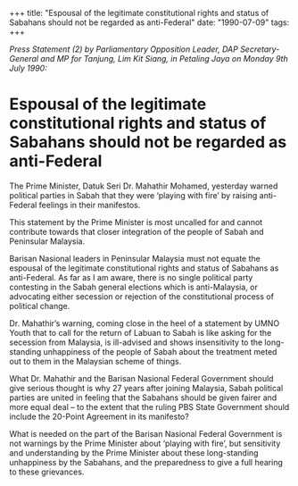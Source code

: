 +++ 
title: "Espousal of the legitimate constitutional rights and status of Sabahans should not be regarded as anti-Federal"
date: "1990-07-09"
tags:
+++

_Press Statement (2) by Parliamentary Opposition Leader, DAP Secretary-General and MP for Tanjung, Lim Kit Siang, in Petaling Jaya on Monday 9th July 1990:_

# Espousal of the legitimate constitutional rights and status of Sabahans should not be regarded as anti-Federal

The Prime Minister, Datuk Seri Dr. Mahathir Mohamed, yesterday warned political parties in Sabah that they were ‘playing with fire’ by raising anti-Federal feelings in their manifestos.</u>

This statement by the Prime Minister is most uncalled for and cannot contribute towards that closer integration of the people of Sabah and Peninsular Malaysia. 

Barisan Nasional leaders in Peninsular Malaysia must not equate the espousal of the legitimate constitutional rights and status of Sabahans as anti-Federal. As far as I am aware, there is no single political party contesting in the Sabah general elections which is anti-Malaysia, or advocating either secession or rejection of the constitutional process of political change. 

Dr. Mahathir’s warning, coming close in the heel of a statement by UMNO Youth that to call for the return of Labuan to Sabah is like asking for the secession from Malaysia, is ill-advised and shows insensitivity to the long-standing unhappiness of the people of Sabah about the treatment meted out to them in the Malaysian scheme of things. 

What Dr. Mahathir and the Barisan Nasional Federal Government should give serious thought is why 27 years after joining Malaysia, Sabah political parties are united in feeling that the Sabahans should be given fairer and more equal deal – to the extent that the ruling PBS State Government should include the 20-Point Agreement in its manifesto?

What is needed on the part of the Barisan Nasional Federal Government is not warnings by the Prime Minister about ‘playing with fire’, but sensitivity and understanding by the Prime Minister about these long-standing unhappiness by the Sabahans, and the preparedness to give a full hearing to these grievances. 
 
